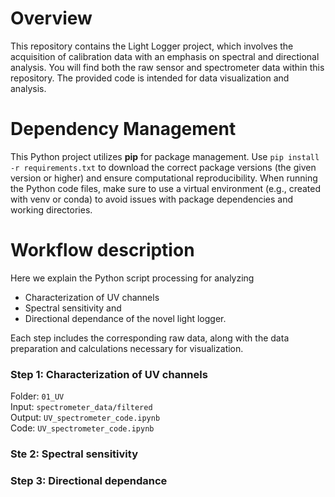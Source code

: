 # Overview
This repository contains the Light Logger project, which involves the acquisition of calibration data with an emphasis on spectral and directional analysis. You will find both the raw sensor and spectrometer data within this repository. The provided code is intended for data visualization and analysis.

# Dependency Management
This Python project utilizes **pip** for package management. Use `pip install -r requirements.txt` to download the correct package versions (the given version or higher) and ensure computational reproducibility. When running the Python code files, make sure to use a virtual environment (e.g., created with venv or conda) to avoid issues with package dependencies and working directories.

# Workflow description 
Here we explain the Python script processing for analyzing 
- Characterization of UV channels
- Spectral sensitivity and
- Directional dependance of the novel light logger.

Each step includes the corresponding raw data, along with the data preparation and calculations necessary for visualization.

### Step 1: Characterization of UV channels
Folder: `01_UV`<br>
Input: `spectrometer_data/filtered`<br>
Output: `UV_spectrometer_code.ipynb`<br>
Code: `UV_spectrometer_code.ipynb`

### Ste 2: Spectral sensitivity

### Step 3: Directional dependance

